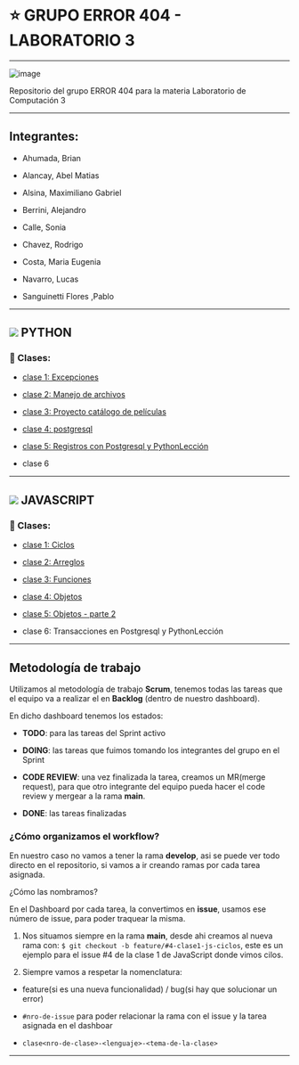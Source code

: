# :star: GRUPO ERROR 404 - LABORATORIO 3

---

![image](https://user-images.githubusercontent.com/72580574/232951630-0378508f-7755-4582-ad40-c26015adb596.png)


Repositorio del grupo ERROR 404 para la materia Laboratorio de Computación 3

---

## Integrantes:

- Ahumada, Brian                         

- Alancay, Abel Matias                

- Alsina, Maximiliano Gabriel    

- Berrini, Alejandro                       

- Calle, Sonia 

- Chavez, Rodrigo                       

- Costa, Maria Eugenia              

- Navarro, Lucas                                            

- Sanguinetti Flores ,Pablo

---

## <img src="https://img.icons8.com/color/50/null/python--v1.png"/> PYTHON

### :book: Clases:

- [clase 1: Excepciones](https://github.com/CodeSystem2022/ERROR-404-LABORATORIO3/tree/main/python/Clase_01_Leccion01)

- [clase 2: Manejo de archivos](https://github.com/CodeSystem2022/ERROR-404-LABORATORIO3/tree/main/python/Clase_02/Leccion2)

- [clase 3: Proyecto catálogo de películas](https://github.com/CodeSystem2022/ERROR-404-LABORATORIO3/tree/main/python/Clase_03/Leccion_03)

- [clase 4: postgresql](https://github.com/CodeSystem2022/ERROR-404-LABORATORIO3/tree/main/python/Clase_04/Leccion04/BD)

- [clase 5: Registros con Postgresql y PythonLección](https://github.com/CodeSystem2022/ERROR-404-LABORATORIO3/tree/main/python/clase_05)

- clase 6 

---

## <img src="https://img.icons8.com/color/50/null/javascript--v1.png"/> JAVASCRIPT

### :book: Clases:

- [clase 1: Ciclos](https://github.com/CodeSystem2022/ERROR-404-LABORATORIO3/tree/main/javascript/clase1-ciclos)

- [clase 2: Arreglos](https://github.com/CodeSystem2022/ERROR-404-LABORATORIO3/tree/main/javascript/clase2-arreglos)

- [clase 3: Funciones](https://github.com/CodeSystem2022/ERROR-404-LABORATORIO3/tree/main/javascript/clase3-funciones)

- [clase 4: Objetos](https://github.com/CodeSystem2022/ERROR-404-LABORATORIO3/tree/main/javascript/clase4-objetos)

- [clase 5: Objetos - parte 2](https://github.com/CodeSystem2022/ERROR-404-LABORATORIO3/tree/main/javascript/clase5-objetos-parte2)

- clase 6: Transacciones en Postgresql y PythonLección

---

## Metodología de trabajo

Utilizamos al metodología de trabajo **Scrum**, tenemos todas las tareas que el equipo va a realizar el en **Backlog** (dentro de nuestro dashboard).

En dicho dashboard tenemos los estados: 

- **TODO**: para las tareas del Sprint activo

- **DOING**: las tareas que fuimos tomando los integrantes del grupo en el Sprint

- **CODE REVIEW**: una vez finalizada la tarea, creamos un MR(merge request), para que otro integrante del equipo pueda hacer el code review y mergear a la rama **main**.

- **DONE**: las tareas finalizadas

### ¿Cómo organizamos el workflow?

En nuestro caso no vamos a tener la rama **develop**, asi se puede ver todo directo en el repositorio, si vamos a ir creando ramas por cada tarea asignada.

¿Cómo las nombramos?

En el Dashboard por cada tarea, la convertimos en **issue**, usamos ese número de issue, para poder traquear la misma.

1. Nos situamos siempre en la rama **main**, desde ahi creamos al nueva rama con: `$ git checkout -b feature/#4-clase1-js-ciclos`, este es un ejemplo para el issue #4 de la clase 1 de JavaScript donde vimos cilos.

2. Siempre vamos a respetar la nomenclatura:

- feature(si es una nueva funcionalidad) / bug(si hay que solucionar un error)

- `#nro-de-issue` para poder relacionar la rama con el issue y la tarea asignada en el dashboar

- `clase<nro-de-clase>-<lenguaje>-<tema-de-la-clase>`

---

